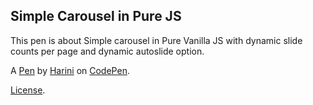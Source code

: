 Simple Carousel in Pure JS
--------------------------
This pen is about Simple carousel in Pure Vanilla JS with dynamic slide counts per page and dynamic autoslide option.

A [Pen](https://codepen.io/Harini03/pen/QoxNGe) by [Harini](https://codepen.io/Harini03) on [CodePen](https://codepen.io).

[License](https://codepen.io/Harini03/pen/QoxNGe/license).
